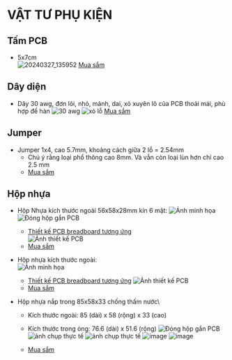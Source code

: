# VẬT TƯ PHỤ KIỆN

## Tấm PCB

- 5x7cm \
![20240327_135952](https://github.com/neittien0110/linhkiendientu/assets/8079397/fda9ea6e-77a6-4aa4-9a4a-8954faaee34a)
  [Mua sắm](https://shopee.vn/B%E1%BB%99-5-B%E1%BA%A3ng-M%E1%BA%A1ch-PCB-K%C3%ADch-Th%C6%B0%E1%BB%9Bc-5x7cm-5-*-7-Hai-M%E1%BA%B7t-T%E1%BB%B1-L%C3%A0m-K%C3%ADch-Th%C6%B0%E1%BB%9Bc-5x7cm-i.842225361.21834716941)

## Dây diện
 - Dây 30 awg, đơn lõi, nhỏ, mảnh, dai, xỏ xuyên lô của PCB thoải mái, phù hợp để hàn
   ![30 awg](https://github.com/neittien0110/linhkiendientu/assets/8079397/3bc621a0-3e66-40fb-b1ad-07e7855f7ad2)
   ![xỏ lỗ](https://github.com/neittien0110/linhkiendientu/assets/8079397/95bc8f20-d05e-466a-a6ad-7b5a020a9eb9)
   [Mua sắm](https://shopee.vn/Cu%E1%BB%99n-d%C3%A2y-%C4%91%E1%BB%93ng-c%C3%A1ch-nhi%E1%BB%87t-280m-30awg-B-30-1000-chuy%C3%AAn-d%E1%BB%A5ng-i.201091220.5642271126)

## Jumper

 - Jumper 1x4, cao 5.7mm, khoảng cách giữa 2 lỗ = 2.54mm
   - Chú ý rằng loại phổ thông cao 8mm. Và vẫn còn loại lùn hơn chỉ cao 2.5 mm
   - [Mua sắm](https://shopee.vn/Jump-c%C3%A1i-%C4%91%C6%A1n-2.54mm-1x4P-Ch%C3%A2n-th%E1%BA%B3ng-cao-5.7mm-i.501501433.23269252180)

## Hộp nhựa

- Hộp Nhựa kích thước ngoài 56x58x28mm kín 6 mặt:
  ![Ảnh minh họa](https://down-vn.img.susercontent.com/file/e93b996e1e56211d5a49264d056bb8d0.webp)
  ![Đóng hộp gắn PCB](https://github.com/user-attachments/assets/aea1f259-7f1d-4223-9cb2-23a2e9352580)
  - [Thiết kế PCB breadboard tương ứng](https://easyeda.com/editor#id=4f5acb913bdd49cf999f7bf0f1ffecfd|45d3db24edba45449707f6a16cd4ec3f) \
    ![Ảnh thiết kế PCB](https://github.com/user-attachments/assets/56ce0fae-7444-478b-bed8-b83a1ad0b36e)
  - [Mua sắm](https://shopee.vn/H%E1%BB%99p-Nh%E1%BB%B1a-56x58x28mm-i.311128107.6081070722)
- Hộp nhựa kích thước ngoài:\
  ![Ảnh minh họa](https://down-vn.img.susercontent.com/file/2c729b739fe25598cc3d17d0c000d95a.webp)
  - [Thiết kế PCB breadboard tương ứng](https://easyeda.com/editor#id=d9d9a45130e240bb980734934fb2cc7f)
     ![Ảnh thiết kế PCB](https://github.com/user-attachments/assets/1386fb15-ff09-4a86-9ce3-b75d43c86e26)
  - [Mua sắm](https://shopee.vn/H%E1%BB%99p-Nh%E1%BB%B1a-70x45x30mm-i.311128107.9834811764)    

- Hộp nhựa nắp trong 85x58x33 chống thấm nước\
  - Kích thước ngoài: 85 (dài) x 58 (rộng) x 33 (cao)
  - Kích thước trong òng: 76.6 (dài) x 51.6 (rộng) 
  ![Đóng hộp gắn PCB](https://github.com/user-attachments/assets/13bfe92d-4002-47d4-a24a-ce0493d56c5c)
  ![ảnh chụp thực tế](https://github.com/user-attachments/assets/d5875863-c7d2-4239-8ca1-ab5a020f47b8)
  ![ảnh chụp thực tế](https://github.com/user-attachments/assets/7634601c-ab5f-4976-b2f1-0ba2a03f6423)
  ![image](https://github.com/user-attachments/assets/76cced94-d304-4b04-96a8-3d75ad64b43e)
  ![image](https://github.com/user-attachments/assets/a410be14-b266-4cb1-a0af-10ffea7b9813)


  - [Mua sắm](https://shopee.vn/Eatopyour-85x58x33-V%E1%BB%8F-trong-su%E1%BB%91t-ch%E1%BB%91ng-th%E1%BA%A5m-n%C6%B0%E1%BB%9Bc-H%E1%BB%99p-d%E1%BB%B1-%C3%A1n-c%C3%A1p-%C4%91i%E1%BB%87n-t%E1%BB%AD-V%E1%BB%8F-b%E1%BB%8Dc-m%E1%BB%9Bi-i.1263054945.25583588993)
